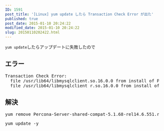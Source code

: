 ```yaml
---
ID: 1591
post_title: '[Linux] yum update したら Transaction Check Error が出た'
published: true
post_date: 2015-01-10 20:24:22
modified_date: 2015-01-10 20:24:22
slug: 20150110202422.html
---
```

<p><code>yum update</code>したらアップデートに失敗したので<br />
<!--more--></p>
<h2>エラー</h2>
<pre class="cmd">
Transaction Check Error:
  file /usr/lib64/libmysqlclient.so.16.0.0 from install of Percona-Server-shared-51-5.1.73-rel14.12.624.rhel6.x86_64 conflicts with file from package Percona-Server-shared-compat-5.1.68-rel14.6.551.rhel6.x86_64
  file /usr/lib64/libmysqlclient_r.so.16.0.0 from install of Percona-Server-shared-51-5.1.73-rel14.12.624.rhel6.x86_64 conflicts with file from package Percona-Server-shared-compat-5.1.68-rel14.6.551.rhel6.x86_64
</pre>
<h2>解決</h2>
<pre class="cmd">yum remove Percona-Server-shared-compat-5.1.68-rel14.6.551.rhel6.x86_64</pre>
<pre class="cmd">yum update -y</pre>